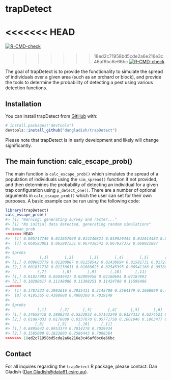 
<!-- README.md is generated from README.Rmd. Please edit that file -->

# trapDetect

<!-- badges: start -->

<<<<<<< HEAD
=======
[![R-CMD-check](https://github.com/dangladish/trapDetect/workflows/R-CMD-check/badge.svg)](https://github.com/dangladish/trapDetect/actions)
>>>>>>> 18ed2c71958bd5cde2a6e216e3c46af6bc6e66bc
[![R-CMD-check](https://github.com/dangladish/trapDetect/actions/workflows/R-CMD-check.yaml/badge.svg)](https://github.com/dangladish/trapDetect/actions/workflows/R-CMD-check.yaml)
<!-- badges: end -->

The goal of trapDetect is to provide the functionality to simulate the
spread of individuals over a given area (such as an orchard or block),
and provide the tools to determine the probability of detecting a pest
using various detection functions.

## Installation

You can install trapDetect from [GitHub](https://github.com/) with:

``` r
# install.packages("devtools")
devtools::install_github("dangladish/trapDetect")
```

Please note that trapDetect is in early development and likely will
change significantly.

## The main function: calc_escape_prob()

The main function is `calc_escape_prob()` which simulates the spread of
a population of individuals using the `sim_spread()` function if not
provided, and then determines the probability of detecting an individual
for a given trap configuration using `p_detect_one()`. There are a
number of optional arguments in `calc_escape_prob()` which the user can
set for their own purposes. A basic example can be run using the
following code:

``` r
library(trapDetect)
calc_escape_prob()
#> [1] "Warning: generating survey and raster..."
#> [1] "No initial data detected, generating random simulations"
#> $mean_prob
<<<<<<< HEAD
#>  [1] 0.005717749 0.011657990 0.014240821 0.019920444 0.042614483 0.057565287
#>  [7] 0.060593001 0.065987531 0.067438542 0.067927372 0.068921897
#> 
#> $probs
#>             [,1]       [,2]       [,3]       [,4]       [,5]       [,6]
#> [1,] 0.009603779 0.01100987 0.01159542 0.01438694 0.01581731 0.01727015
#> [2,] 0.001831718 0.01230611 0.01688623 0.02545395 0.06941166 0.09786043
#>            [,7]       [,8]       [,9]      [,10]      [,11]
#> [1,] 0.01827983 0.02049427 0.02099458 0.02160694 0.02187893
#> [2,] 0.10290617 0.11148080 0.11388251 0.11424780 0.11596486
=======
#>  [1] 0.1787323 0.1993616 0.2935411 0.3145700 0.3564179 0.3668999 0.4054920
#>  [8] 0.4195365 0.4388088 0.4800360 0.7019149
#> 
#> $probs
#>            [,1]      [,2]      [,3]       [,4]      [,5]      [,6]      [,7]
#> [1,] 0.34659418 0.3808342 0.5532952 0.57142240 0.6127313 0.6274521 0.6607582
#> [2,] 0.01087033 0.0178889 0.0337870 0.05771758 0.1001046 0.1063477 0.1502259
#>           [,8]      [,9]     [,10]     [,11]
#> [1,] 0.6805642 0.6953374 0.7014278 0.7029934
#> [2,] 0.1585088 0.1822803 0.2586443 0.7008364
>>>>>>> 18ed2c71958bd5cde2a6e216e3c46af6bc6e66bc
```

## Contact

For all inquires regarding the `trapDetect` R package, please contact:
Dan Gladish (<Dan.Gladish@data61.csiro.au>).
